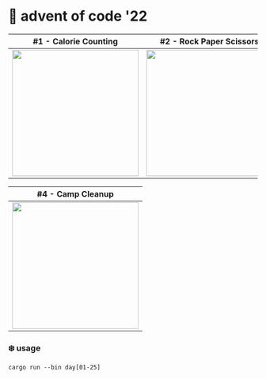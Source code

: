 # 🎄 advent of code '22


| #1 - Calorie Counting | #2 - Rock Paper Scissors | #3 - Rucksack Reorganization |
| --------------------- | ------------------------ | ---------------------------- |
| [<img src="https://i.imgur.com/zZpE5lI.png" width="255" />](https://github.com/aquelemiguel/advent-of-code-22/blob/main/src/bin/day01.rs) | [<img src="https://i.imgur.com/wkVNuIE.png" width="255" />](https://github.com/aquelemiguel/advent-of-code-22/blob/main/src/bin/day02.rs) | [<img src="https://i.imgur.com/bQiOqG4.png" width="255" />](https://github.com/aquelemiguel/advent-of-code-22/blob/main/src/bin/day03.rs)

| #4 - Camp Cleanup |
| ----------------- |
| [<img src="https://i.imgur.com/XX7O3ve.png" width="255" />](https://github.com/aquelemiguel/advent-of-code-22/blob/main/src/bin/day04.rs) |

### ❄️ usage

```
cargo run --bin day[01-25]
```
